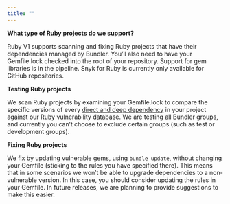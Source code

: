 ```yaml
---
title: ""
---
```


**What type of Ruby projects do we support?**

Ruby V1 supports scanning and fixing Ruby projects that have their dependencies managed by Bundler. You’ll also need to have your Gemfile.lock checked into the root of your repository. 
Support for gem libraries is in the pipeline. 
Snyk for Ruby is currently only available for GitHub repositories. 

**Testing Ruby projects**

We scan Ruby projects by examining your Gemfile.lock to compare the specific versions of every [direct and deep dependency](https://snyk.io/docs/faqs/#about-known-vulnerabilities) in your project against our Ruby vulnerability database.
We are testing all Bundler groups, and currently you can’t choose to exclude certain groups (such as test or development groups). 

**Fixing Ruby projects**

We fix by updating vulnerable gems, using `bundle update`, without changing your Gemfile (sticking to the rules you have specified there). This means that in some scenarios we won’t be able to upgrade dependencies to a non-vulnerable version. In this case, you should consider updating the rules in your Gemfile. In future releases, we are planning to provide suggestions to make this easier.  
